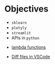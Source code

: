 # Objectives

- `sklearn`
- `plotyly`
- `streamlit`
- APIs in `python`

* [lambda functions](https://www.youtube.com/shorts/kwUcBRGoHYw)

* [Diff files in VSCode](https://www.youtube.com/shorts/5qZzNwldkb8)


